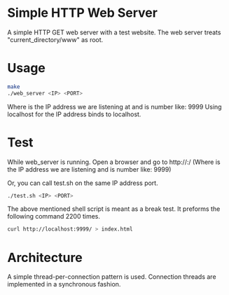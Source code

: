 # Simple HTTP Web Server

A simple HTTP GET web server with a test website.
The web server treats "current_directory/www" as root.

# Usage

```bash
make
./web_server <IP> <PORT>
```

Where <IP> is the IP address we are listening at and <PORT> is number like: 9999
Using localhost for the IP address binds to localhost.



# Test

While web_server is running. Open a browser and go to http://<IP>:<PORT>/ (Where <IP> is the IP address we are listening and <PORT> is number like: 9999)

Or, you can call test.sh on the same IP address port.

```bash
./test.sh <IP> <PORT>
```

The above mentioned shell script is meant as a break test.
It preforms the following command 2200 times.

```bash
curl http://localhost:9999/ > index.html
```

# Architecture

A simple thread-per-connection pattern is used.
Connection threads are implemented in a synchronous
fashion.
